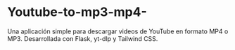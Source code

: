 # Youtube-to-mp3-mp4-
Una aplicación simple para descargar videos de YouTube en formato MP4 o MP3. Desarrollada con Flask, yt-dlp y Tailwind CSS.
